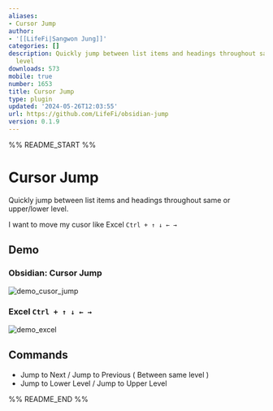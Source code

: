 ```yaml
---
aliases:
- Cursor Jump
author:
- '[[LifeFi|Sangwon Jung]]'
categories: []
description: Quickly jump between list items and headings throughout same or upper/lower
  level
downloads: 573
mobile: true
number: 1653
title: Cursor Jump
type: plugin
updated: '2024-05-26T12:03:55'
url: https://github.com/LifeFi/obsidian-jump
version: 0.1.9
---
```


%% README_START %%

# Cursor Jump

Quickly jump between list items and headings throughout same or upper/lower level.

I want to move my cusor like Excel `Ctrl + ↑ ↓ ← →`

## Demo

### Obsidian: Cursor Jump

![demo_cusor_jump](https://github.com/LifeFi/obsidian-jump/assets/102175174/cef56709-1591-42fe-92fc-db6d2d2b6f49)

### Excel `Ctrl + ↑ ↓ ← →`

![demo_excel](https://github.com/LifeFi/obsidian-jump/assets/102175174/bcc3527d-1894-41aa-a957-4737264ded7d)

## Commands

-   Jump to Next / Jump to Previous ( Between same level )
-   Jump to Lower Level / Jump to Upper Level


%% README_END %%
